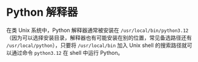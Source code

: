 # Python 解释器

在类 Unix 系统中，Python 解释器通常被安装在 `/usr/local/bin/python3.12`（因为可以选择安装目录，解释器也有可能安装在别的位置，常见备选路径还有 `/usr/local/python`），只要将 `/usr/local/bin` 加入 Unix shell 的搜索路径就可以通过命令 `python3.12` 在 shell 中运行 Python。

